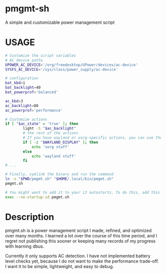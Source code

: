 # pmgmt-sh

A simple and customizable power management script

# USAGE

```bash
# Customize the script variables
# AC device paths
UPOWER_AC_DEVICE='/org/freedesktop/UPower/devices/ac-device'
SYSFS_AC_DEVICE='/sys/class/power_supply/ac-device'

# configuration
bat_kbd=1
bat_backlight=40
bat_powerprof='balanced'

ac_kbd=3
ac_backlight=80
ac_powerprof='performance'

# Customize actions
if [ "$ac_state" = 'true' ]; then
        light -S "$ac_backlight"
        # the rest of the actions
        # If you have wayland or xorg-specific actions, you can use the following:
        if [ -z "$WAYLAND_DISPLAY" ]; then
            echo 'xorg stuff'
        else
            echo 'wayland stuff'
        fi
# ...
```

```bash
# Finally, symlink the binary and run the command
ln -s "$PWD/pmgmt.sh" "$HOME/.local/bin/pmgmt.sh"
pmgmt.sh

# You might want to add it to your i3 autostarts. To do this, add this in your "$XDG_CONFIG_HOME/i3/config"
exec --no-startup-id pmgmt.sh
```

# Description

pmgmt.sh is a power management script I made, refined, and optimized over many months. I learned a lot over the course of this time period, and I regret not publishing this sooner or keeping many records of my progress with learning dbus.

Currently it only supports AC detection. I have not implemented battery level checks yet, because I do not want to make the performance trade-off. I want it to be simple, lightweight, and easy to debug.

